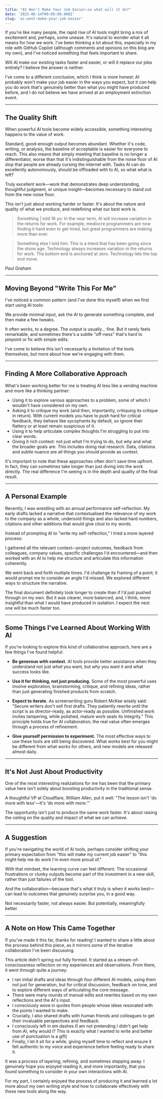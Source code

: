 ```yaml
---
title: "AI Won't Make Your Job Easier—so what will it do?"
date: '2025-06-14T00:00:00.000Z'
slug: 'ai-wont-make-your-job-easier'
---
```


If you're like many people, the rapid rise of AI tools might bring a mix of excitement and, perhaps, some unease. It's natural to wonder what it all means for how we work. I've been thinking a lot about this, especially in my role with GitHub Copilot (although comments and opinions on this blog are my own), and I've noticed something that feels important to share.

Will AI make our existing tasks faster and easier, or will it replace our jobs entirely? I believe the answer is neither.

I've come to a different conclusion, which I think is more honest: AI probably won't make your job easier in the ways you expect, but it *can* help you do work that's genuinely better than what you might have produced before, and I do not believe we have arrived at an employment extinction event.

---

## The Quality Shift

When powerful AI tools become widely accessible, something interesting happens to the value of work.

Standard, good-enough output becomes abundant. Whether it's code, writing, or analysis, the baseline of acceptable is easier for everyone to reach. This also means that simply meeting that baseline is no longer a differentiator, worse than that it's indistinguishable from the noise floor of AI slop that people are already cursing the internet with. Tasks AI can do excellently autonomously, should be offloaded with to AI, so what what is left?

Truly excellent work—work that demonstrates deep understanding, thoughtful judgment, or unique insight—becomes necessary to stand out from the new noise floor.

This isn't just about working harder or faster. It's about the nature and quality of what we produce, and redefining what our best work is.

> Something | told 16 yo: In the near term, Al will increase variation in the returns for work. For example, mediocre programmers are now finding it hard even to get hired, but great programmers are making more than ever.

> Something else I told him: This is a trend that has been going since the stone age. Technology always increases variation in the returns for work. The bottom end is anchored at zero. Technology lets the top end move.

*Paul Graham*

---

## Moving Beyond "Write This For Me"

I've noticed a common pattern (and I've done this myself) when we first start using AI tools:

We provide minimal input, ask the AI to generate something complete, and then make a few tweaks.

It often works, to a degree. The output is usually... fine. But it rarely feels remarkable, and sometimes there's a subtle "off-ness" that's hard to pinpoint or fix with simple edits.

I've come to believe this isn't necessarily a limitation of the tools themselves, but more about how we're engaging with them.

---

## Finding A More Collaborative Approach

What's been working better for me is treating AI less like a vending machine and more like a thinking partner:

- Using it to explore various approaches to a problem, some of which I wouldn't have considered on my own.
- Asking it to critique my work (and then, importantly, critiquing its critique in return). With current models you have to push hard for critical feedback, they behave like sycophants by default, so ignore their flattery or at least remain suspicious of it.
- Using it to help articulate complex thoughts I'm struggling to put into clear words.
- Giving it rich context: not just *what* I'm trying to do, but *why* and what the broader goals are. This includes doing real research. Data, citations and subtle nuance are all things you should provide as context. 

It's important to note that these approaches often don't save time upfront. In fact, they can sometimes take longer than just diving into the work directly. The real difference I'm seeing is in the depth and quality of the final result.

---

## A Personal Example

Recently, I was wrestling with an annual performance self-reflection. My early drafts lacked a narrative that contextualised the relevance of my work to the company as a whole, undersold things and also lacked hard numbers, citations and other additions that would give clout to my words.

Instead of prompting AI to "write my self-reflection," I tried a more layered process:

I gathered all the relevant context—project outcomes, feedback from colleagues, company values, specific challenges I'd encountered—and then worked with an AI to help me structure and articulate this information coherently.

We went back and forth multiple times. I'd challenge its framing of a point; it would prompt me to consider an angle I'd missed. We explored different ways to structure the narrative.

The final document definitely took longer to create than if I'd just pushed through on my own. But it was clearer, more balanced, and, I think, more insightful than what I would have produced in isolation. I expect the next one will be much faster too.

---

## Some Things I've Learned About Working With AI

If you're looking to explore this kind of collaborative approach, here are a few things I've found helpful:

- **Be generous with context.** AI tools provide better assistance when they understand not just *what* you want, but *why* you want it and what success looks like.

- **Use it for thinking, not just producing.** Some of the most powerful uses involve exploration, brainstorming, critique, and refining ideas, rather than just generating finished products from scratch.

- **Expect to iterate.** As screenwriting guru Robert McKee wisely said: "Secure writers don't sell first drafts. They patiently rewrite until the script is as director-ready, as actor-ready as possible. Unfinished work invites tampering, while polished, mature work seals its integrity." This principle holds true for AI collaboration; the real value often emerges through a process of refinement.

- **Give yourself permission to experiment.** The most effective ways to use these tools are still being discovered. What works best for you might be different from what works for others, and new models are released almost daily.

---

## It's Not Just About Productivity

One of the most interesting realizations for me has been that the primary value here isn't solely about boosting productivity in the traditional sense.

A thoughtful VP at Cloudflare, William Allen, put it well: "The lesson isn't 'do more with less'—it's 'do more with more.'"

The opportunity isn't just to produce the same work faster. It's about raising the ceiling on the quality and impact of what we can achieve.

---

## A Suggestion

If you're navigating the world of AI tools, perhaps consider shifting your primary expectation from "this will make my current job easier" to "this might help me do work I'm even more proud of."

With that mindset, the learning curve can feel different. The occasional frustrations or clunky outputs become part of the investment in a new skill, rather than just failures of the tool.

And the collaboration—because that's what it truly is when it works best—can lead to outcomes that genuinely surprise you, in a good way.

Not necessarily faster, not always easier. But potentially, meaningfully better.

---

## A Note on How This Came Together

If you've made it this far, thanks for reading! I wanted to share a little about the process behind this piece, as it mirrors some of the iterative collaboration I've been discussing.

This article didn't spring out fully formed. It started as a stream-of-consciousness reflection on my experiences and observations. From there, it went through quite a journey:

*   I ran initial drafts and ideas through four different AI models, using them not just for generation, but for critical discussion, feedback on tone, and to explore different ways of articulating the core message.
*   There were many rounds of manual edits and rewrites based on my own reflections and the AI's input.
*   I consciously wove in quotes from people whose ideas resonated with the points I wanted to make.
*   Crucially, I also shared drafts with human friends and colleagues to get their invaluable perspectives and feedback.
* I consciously left in em dashes (I am not pretending I didn't get help from AI, why would I? This is exactly what I wanted to write and better use of punctuation is a gift)
*   Finally, I let it sit for a while, giving myself time to reflect and ensure it felt authentic to my voice and experience before feeling ready to share it.

It was a process of layering, refining, and sometimes stepping away. I genuinely hope you enjoyed reading it, and more importantly, that you found something to consider in your own interactions with AI.

For my part, I certainly enjoyed the process of producing it and learned a lot more about my own writing style and how to collaborate effectively with these new tools along the way.